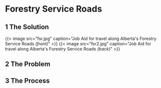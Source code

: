 # Forestry Service Roads

## 1 The Solution
{{< image src="fsr.jpg" caption="Job Aid for travel along Alberta's Forestry Service Roads *(front)*" >}}
{{< image src="fsr2.jpg" caption="Job Aid for travel along Alberta's Forestry Service Roads *(back)*" >}}

## 2 The Problem

## 3 The Process
